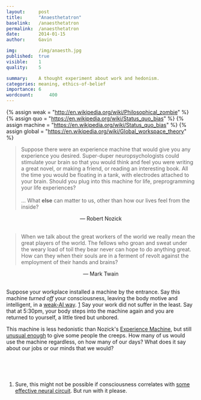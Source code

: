 ```yaml
---
layout:     post
title:      "Anaesthetatron"
baselink:   /anaesthetatron
permalink:  /anaesthetatron
date:       2014-01-15
author:     Gavin

img:        /img/anaesth.jpg
published:	true
visible: 	1
quality: 	5

summary:    A thought experiment about work and hedonism.
categories: meaning, ethics-of-belief
importance: 6
wordcount: 		400
---
```


{%  assign weak = "http://en.wikipedia.org/wiki/Philosophical_zombie" 			%}
{%  assign quo = "https://en.wikipedia.org/wiki/Status_quo_bias"				%}
{%  assign machine = "https://en.wikipedia.org/wiki/Status_quo_bias"			%}
{%  assign global = "https://en.wikipedia.org/wiki/Global_workspace_theory"	%}



> Suppose there were an experience machine that would give you any experience you desired. Super-duper neuropsychologists could stimulate your brain so that you would think and feel you were writing a great novel, or making a friend, or reading an interesting book. All the time you would be floating in a tank, with electrodes attached to your brain. Should you plug into this machine for life, preprogramming your life experiences? 
<br><br>... What **else** can matter to us, other than how our lives feel from the inside?

<center>― Robert Nozick</center>

<br>


> When we talk about the great workers of the world we really mean the great players of the world. The fellows who groan and sweat under the weary load of toil they bear never can hope to do anything great. How can they when their souls are in a ferment of revolt against the employment of their hands and brains?

<center>― Mark Twain</center>

<br>

Suppose your workplace installed a machine by the entrance. Say this machine _turned off_ your consciousness, leaving the body motive and intelligent, in a <a href="{{weak}}">weak-AI way</a>. <a href="#fn:1" id="fnref:1">1</a> Say your work did not suffer in the least. Say that at 5:30pm, your body steps into the machine again and you are returned to yourself, a little tired but unbored.

This machine is less hedonistic than Nozick's <a href="http://en.wikipedia.org/wiki/Experience_machine">Experience Machine</a>, but still <a href="{{quo}}">unusual enough</a> to give some people the creeps. How many of us would use the machine regardless, on how many of our days? What does it say about our jobs or our minds that we would?

<br /><br /><br>



<div class="footnotes">
<ol>
    <li class="footnote" id="fn:1">
		Sure, this might not be possible if consciousness correlates with <a href="{{global}}">some effective neural circuit</a>. But run with it please.
	</li>
</ol>
</div>


